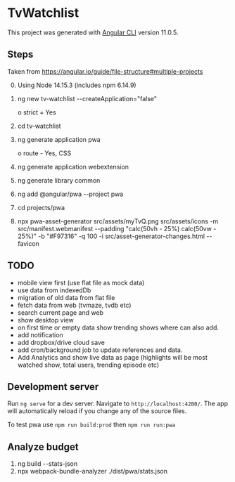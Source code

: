 # TvWatchlist

This project was generated with [Angular CLI](https://github.com/angular/angular-cli) version 11.0.5.

## Steps

Taken from https://angular.io/guide/file-structure#multiple-projects

0) Using Node 14.15.3 (includes npm 6.14.9) 
1) ng new tv-watchlist --createApplication="false"

    o strict = Yes
2) cd tv-watchlist
3) ng generate application pwa
   
    o route - Yes, CSS 
4) ng generate application webextension
5) ng generate library common
6) ng add @angular/pwa --project pwa
7) cd projects/pwa 
8) npx pwa-asset-generator src/assets/myTvQ.png src/assets/icons -m src/manifest.webmanifest --padding "calc(50vh - 25%) calc(50vw - 25%)" -b "#F97316" -q 100 -i src/asset-generator-changes.html --favicon

## TODO
* mobile view first (use flat file as mock data)
* use data from indexedDb
* migration of old data from flat file
* fetch data from web (tvmaze, tvdb etc)
* search current page and web
* show desktop view
* on first time or empty data show trending shows where can also add.
* add notification
* add dropbox/drive cloud save
* add cron/background job to update references and data.
* Add Analytics and show live data as page (highlights will be most watched show, total users, trending episode etc)

## Development server

Run `ng serve` for a dev server. Navigate to `http://localhost:4200/`. The app will automatically reload if you change any of the source files.

To test pwa use `npm run build:prod` then `npm run run:pwa`

## Analyze budget
1) ng build --stats-json
2) npx webpack-bundle-analyzer ./dist/pwa/stats.json
